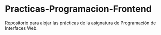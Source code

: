 # Practicas-Programacion-Frontend
Repositorio para alojar las prácticas de la asignatura de Programación de Interfaces Web.
